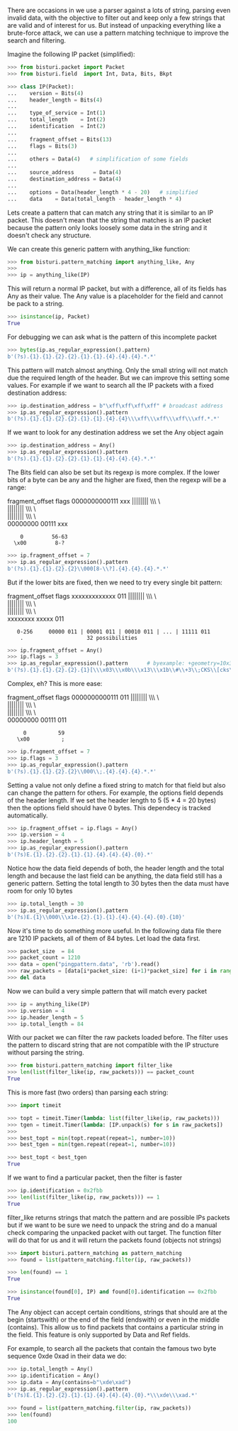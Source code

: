 There are occasions in we use a parser against a lots of string, parsing even invalid data, with the objective to filter
out and keep only a few strings that are valid and of interest for us.
But instead of unpacking everything like a brute-force attack, we can use a pattern matching technique to
improve the search and filtering.

Imagine the following IP packet (simplified):

```python
>>> from bisturi.packet import Packet
>>> from bisturi.field  import Int, Data, Bits, Bkpt

>>> class IP(Packet):
...    version = Bits(4)
...    header_length = Bits(4)
...
...    type_of_service = Int(1)
...    total_length    = Int(2)
...    identification  = Int(2)
...
...    fragment_offset = Bits(13)
...    flags = Bits(3)
...
...    others = Data(4)   # simplification of some fields
...
...    source_address      = Data(4)
...    destination_address = Data(4)
...
...    options = Data(header_length * 4 - 20)   # simplified
...    data    = Data(total_length - header_length * 4)

```


Lets create a pattern that can match any string that it is similar to an IP packet. This doesn't mean that
the string that matches is an IP packet because the pattern only looks loosely some data in the string and
it doesn't check any structure.

We can create this generic pattern with anything_like function:

```python
>>> from bisturi.pattern_matching import anything_like, Any
>>>
>>> ip = anything_like(IP)

```

This will return a normal IP packet, but with a difference, all of its fields has Any as their value.
The Any value is a placeholder for the field and cannot be pack to a string.

```python
>>> isinstance(ip, Packet)
True

```

For debugging we can ask what is the pattern of this incomplete packet

```python
>>> bytes(ip.as_regular_expression().pattern)
b'(?s).{1}.{1}.{2}.{2}.{1}.{1}.{4}.{4}.{4}.*.*'

```

This pattern will match almost anything. Only the small string will not match due the required length of the header.
But we can improve this setting some values. For example if we want to search all the IP packets with a fixed destination
address:

```python
>>> ip.destination_address = b"\xff\xff\xff\xff" # broadcast address
>>> ip.as_regular_expression().pattern
b'(?s).{1}.{1}.{2}.{2}.{1}.{1}.{4}.{4}\\\xff\\\xff\\\xff\\\xff.*.*'

```

If we want to look for any destination address we set the Any object again

```python
>>> ip.destination_address = Any()
>>> ip.as_regular_expression().pattern
b'(?s).{1}.{1}.{2}.{2}.{1}.{1}.{4}.{4}.{4}.*.*'

```

The Bits field can also be set but its regexp is more complex.
If the lower bits of a byte can be any and the higher are fixed, then the regexp will be a range:

  fragment_offset flags
     0000000000111 xxx
     |||||||| \\\\\ \\\
     ||||||||  \\\\\ \\\
     ||||||||   \\\\\ \\\
     00000000    00111 xxx

        0         56-63
      \x00         8-?

```python
>>> ip.fragment_offset = 7
>>> ip.as_regular_expression().pattern
b'(?s).{1}.{1}.{2}.{2}\\000[8-\\?].{4}.{4}.{4}.*.*'

```

But if the lower bits are fixed, then we need to try every single bit pattern:

  fragment_offset flags
     xxxxxxxxxxxxx 011
     |||||||| \\\\\ \\\
     ||||||||  \\\\\ \\\
     ||||||||   \\\\\ \\\
     xxxxxxxx    xxxxx 011

       0-256     00000 011 | 00001 011 | 00010 011 | ... | 11111 011
        .                    32 possibilities

```python
>>> ip.fragment_offset = Any()
>>> ip.flags = 3
>>> ip.as_regular_expression().pattern		# byexample: +geometry=10x300
b'(?s).{1}.{1}.{2}.{2}.{1}[\\\x03\\\x0b\\\x13\\\x1b\\#\\+3\\;CKS\\[cks\\{\\\x83\\\x8b\\\x93\\\x9b\\\xa3\\\xab\\\xb3\\\xbb\\\xc3\\\xcb\\\xd3\\\xdb\\\xe3\\\xeb\\\xf3\\\xfb].{4}.{4}.{4}.*.*'

```

Complex, eh?
This is more ease:

  fragment_offset flags
     0000000000111 011
     |||||||| \\\\\ \\\
     ||||||||  \\\\\ \\\
     ||||||||   \\\\\ \\\
     00000000    00111 011

         0          59
       \x00          ;

```python
>>> ip.fragment_offset = 7
>>> ip.flags = 3
>>> ip.as_regular_expression().pattern
b'(?s).{1}.{1}.{2}.{2}\\000\\;.{4}.{4}.{4}.*.*'

```


Setting a value not only define a fixed string to match for that field but also can change the pattern for others.
For example, the options field depends of the header length. If we set the header length to 5 (5 * 4 = 20 bytes) then
the options field should have 0 bytes. This dependecy is tracked automatically.

```python
>>> ip.fragment_offset = ip.flags = Any()
>>> ip.version = 4
>>> ip.header_length = 5
>>> ip.as_regular_expression().pattern
b'(?s)E.{1}.{2}.{2}.{1}.{1}.{4}.{4}.{4}.{0}.*'

```

Notice how the data field depends of both, the header length and the total length and because the last field can
be anything, the data field still has a generic pattern.
Setting the total length to 30 bytes then the data must have room for only 10 bytes

```python
>>> ip.total_length = 30
>>> ip.as_regular_expression().pattern
b'(?s)E.{1}\\000\\\x1e.{2}.{1}.{1}.{4}.{4}.{4}.{0}.{10}'

```

Now it's time to do something more useful. In the following data file there are 1210  IP packets, 
all of them of 84 bytes.
Let load the data first.

```python
>>> packet_size  = 84
>>> packet_count = 1210
>>> data = open("pingpattern.data", 'rb').read()
>>> raw_packets = [data[i*packet_size: (i+1)*packet_size] for i in range(packet_count)]
>>> del data

```

Now we can build a very simple pattern that will match every packet

```python
>>> ip = anything_like(IP)
>>> ip.version = 4
>>> ip.header_length = 5
>>> ip.total_length = 84

```

With our packet we can filter the raw packets loaded before. The filter uses the pattern
to discard string that are not compatible with the IP structure without parsing the string.

```python
>>> from bisturi.pattern_matching import filter_like
>>> len(list(filter_like(ip, raw_packets))) == packet_count
True

```

This is more fast (two orders) than parsing each string:

```python
>>> import timeit

>>> topt = timeit.Timer(lambda: list(filter_like(ip, raw_packets)))
>>> tgen = timeit.Timer(lambda: [IP.unpack(s) for s in raw_packets])
>>>
>>> best_topt = min(topt.repeat(repeat=1, number=10))
>>> best_tgen = min(tgen.repeat(repeat=1, number=10))

>>> best_topt < best_tgen
True

```

If we want to find a particular packet, then the filter is faster

```python
>>> ip.identification = 0x2fbb
>>> len(list(filter_like(ip, raw_packets))) == 1
True

```

filter_like returns strings that match the pattern and are possible IPs packets
but if we want to be sure we need to unpack the string and do a manual check comparing
the unpacked packet with out target.
The function filter will do that for us and it will return the packets found (objects  not
strings)

```python
>>> import bisturi.pattern_matching as pattern_matching
>>> found = list(pattern_matching.filter(ip, raw_packets))

>>> len(found) == 1
True

>>> isinstance(found[0], IP) and found[0].identification == 0x2fbb
True


```

The Any object can accept certain conditions, strings that should are at the begin (startswith) or 
the end of the field (endswith) or even in the middle (contains).
This allow us to find packets that contains a particular string in the field.
This feature is only supported by Data and Ref fields.

For example, to search all the packets that contain the famous two byte sequence 0xde 0xad in their data we do:

```python
>>> ip.total_length = Any()
>>> ip.identification = Any()
>>> ip.data = Any(contains=b"\xde\xad")
>>> ip.as_regular_expression().pattern
b'(?s)E.{1}.{2}.{2}.{1}.{1}.{4}.{4}.{4}.{0}.*\\\xde\\\xad.*'

>>> found = list(pattern_matching.filter(ip, raw_packets))
>>> len(found)
100


```

